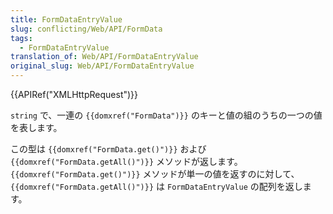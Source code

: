 ```yaml
---
title: FormDataEntryValue
slug: conflicting/Web/API/FormData
tags:
  - FormDataEntryValue
translation_of: Web/API/FormDataEntryValue
original_slug: Web/API/FormDataEntryValue
---
```

{{APIRef("XMLHttpRequest")}}

`string` で、一連の `{{domxref("FormData")}}` のキーと値の組のうちの一つの値を表します。

この型は `{{domxref("FormData.get()")}}` および `{{domxref("FormData.getAll()")}}` メソッドが返します。 `{{domxref("FormData.get()")}}` メソッドが単一の値を返すのに対して、 `{{domxref("FormData.getAll()")}}` は `FormDataEntryValue` の配列を返します。
